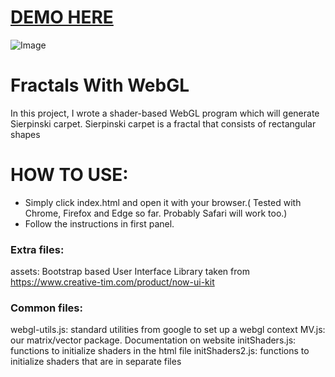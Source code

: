 
# [DEMO HERE](https://serhangursoy.github.io/FractalsWithWebGL/)
![Image](http://tw.greywool.com/i/y8gvP.jpg)

# Fractals With WebGL
In this project, I wrote a shader-based WebGL program which will generate Sierpinski carpet. Sierpinski carpet is a fractal that consists of rectangular shapes


# HOW TO USE:
- Simply click index.html and open it with your browser.( Tested with Chrome,
Firefox and Edge so far. Probably Safari will work too.)
- Follow the instructions in first panel.

### Extra files:
assets: Bootstrap based User Interface Library taken from
https://www.creative-tim.com/product/now-ui-kit

### Common files:
webgl-utils.js: standard utilities from google to set up a webgl context
MV.js: our matrix/vector package. Documentation on website
initShaders.js: functions to initialize shaders in the html file
initShaders2.js: functions to initialize shaders that are in separate files
